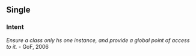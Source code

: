 ## Single

### Intent
*Ensure a class only hs one instance, and provide a global point of access to it.* - GoF, 2006
